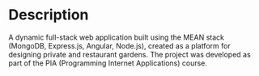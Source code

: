 # Description
A dynamic full-stack web application built using the MEAN stack (MongoDB, Express.js, Angular, Node.js), created as a platform for designing private and restaurant gardens. The project was developed as part of the PIA (Programming Internet Applications) course.
